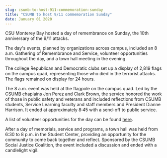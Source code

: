 ```yaml
---
slug: csumb-to-host-911-commemoration-sunday
title: "CSUMB to host 9/11 commemoration Sunday"
date: January 01 2020
---
```


 
<p>
  CSU Monterey Bay hosted a day of remembrance on Sunday, the 10th anniversary
  of the 9/11 attacks.
</p>
<p>
  The day's events, planned by organizations across campus, included an 8 a.m.
  Gathering of Remembrance and Service, volunteer opportunities throughout the
  day, and a town hall meeting in the evening.
</p>
<p>
  The college Republican and Democratic clubs set up a display of 2,819 flags on
  the campus quad, representing those who died in the terrorist attacks. The
  flags remained on display for 24 hours.
</p>
<p>
  The 8 a.m. event was held at the flagpole on the campus quad. Led by the CSUMB
  chaplains Jon Perez and Clark Brown, the service honored the work of those in
  public safety and veterans and included reflections from CSUMB students,
  Service Learning faculty and staff members and President Dianne Harrison. It
  ended at approximately 8:45 with a send-off to public service.
</p>
<p>
  A list of volunteer opportunities for the day can be found
  <a href="https://service.csumb.edu/911-national-day-service">here</a>.
</p>
<p>
  After a day of memorials, service and programs, a town hall was held from 6:30
  to 8 p.m. in the Student Center, providing an opportunity for the community to
  come back together and reflect. Sponsored by the CSUMB Social Justice
  Coalition, the event included a discussion and ended with a candlelight vigil.
</p>
 
